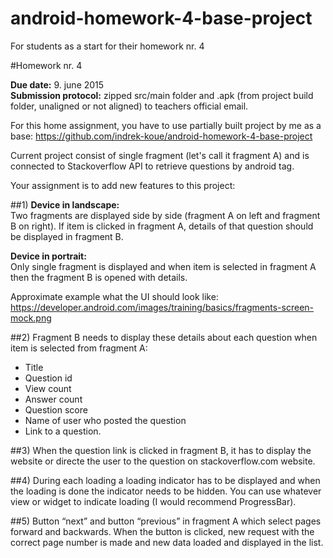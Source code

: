 # android-homework-4-base-project
For students as a start for their homework nr. 4



#Homework nr. 4

**Due date:** 9. june 2015  
**Submission protocol:** zipped src/main folder and .apk (from project build folder, unaligned or not aligned) to teachers official email.

For this home assignment, you have to use partially built project by me as a base:
https://github.com/indrek-koue/android-homework-4-base-project

Current project consist of single fragment (let's call it fragment A) and is connected to Stackoverflow API to retrieve questions by android tag.

Your assignment is to add new features to this project:

##1)
**Device in landscape:**  
Two fragments are displayed side by side (fragment A on left and fragment B on right). If item is clicked in fragment A, details of that question should be displayed in fragment B.

**Device in portrait:**  
Only single fragment is displayed and when item is selected in fragment A then the fragment B is opened with details.

Approximate example what the UI should look like: https://developer.android.com/images/training/basics/fragments-screen-mock.png

##2)
Fragment B needs to display these details about each question when item is selected from fragment A:
* Title
* Question id
* View count
* Answer count
* Question score
* Name of user who posted the question
* Link to a question. 

##3) 
When the question link is clicked in fragment B, it has to display the website or directe the user to the question on stackoverflow.com website.

##4)
During each loading a loading indicator has to be displayed and when the loading is done the indicator needs to be hidden. You can use whatever view or widget to indicate loading (I would recommend ProgressBar).

##5)
Button “next” and button “previous” in fragment A which select pages forward and backwards. When the button is clicked, new request with the correct page number is made and new data loaded and displayed in the list.
